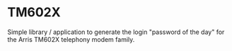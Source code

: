 TM602X
======

Simple library / application to generate the login "password of the day" for the Arris TM602X telephony modem family.